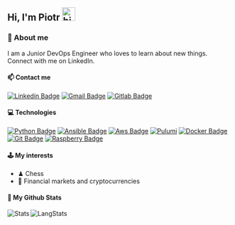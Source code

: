 ## Hi, I'm Piotr <img src="https://user-images.githubusercontent.com/1303154/88677602-1635ba80-d120-11ea-84d8-d263ba5fc3c0.gif" width="30px" height="30px" alt="hi">

### 👨 About me
I am a Junior DevOps Engineer who loves to learn about new things. Connect with me on LinkedIn.


#### 📫 Contact me 
[![Linkedin Badge](https://img.shields.io/badge/LinkedIn-0077B5?style=for-the-badge&logo=linkedin&logoColor=white)](https://www.linkedin.com/in/piotr-bednarek-08306618b/)
[![Gmail Badge](https://img.shields.io/badge/Gmail-D14836?style=for-the-badge&logo=gmail&logoColor=white)](mailto:piotrbednarek99@gmail.com)
[![Gitlab Badge](https://img.shields.io/badge/GitLab-330F63?style=for-the-badge&logo=gitlab&logoColor=white)](https://gitlab.com/LuQ232)


#### 💻 Technologies
[![Python Badge](https://img.shields.io/badge/Python-3776AB?style=for-the-badge&logo=python&logoColor=white)]()
[![Ansible Badge](https://img.shields.io/static/v1?style=for-the-badge&message=Ansible&color=EE0000&logo=Ansible&logoColor=FFFFFF&label=)]()
[![Aws Badge](https://img.shields.io/badge/Amazon_AWS-232F3E?style=for-the-badge&logo=amazon-aws&logoColor=white)]()
[![Pulumi](https://img.shields.io/static/v1?style=for-the-badge&message=Pulumi&color=8A3391&logo=Pulumi&logoColor=FFFFFF&label=)]()
[![Docker Badge](https://img.shields.io/badge/Docker-2CA5E0?style=for-the-badge&logo=docker&logoColor=white)]()
[![Git Badge](https://img.shields.io/badge/Git-F05032?style=for-the-badge&logo=git&logoColor=white)]()
[![Raspberry Badge](https://img.shields.io/badge/RASPBERRY%20PI-C51A4A.svg?&style=for-the-badge&logo=raspberry%20pi&logoColor=white)]()

#### 🕹 My interests   
- ♟︎ Chess
- 💸 Financial markets and cryptocurrencies

#### 🤖 My Github Stats
<img align="left" alt="Stats"     src="https://github-readme-stats.vercel.app/api?username=LuQ232&show_icons=true&theme=algolia&line_height=40" />
<img align="left" alt="LangStats"     src="https://github-readme-stats.vercel.app/api/top-langs/?username=LuQ232&layout=demo&theme=algolia&hide=makefile,cmake" />


